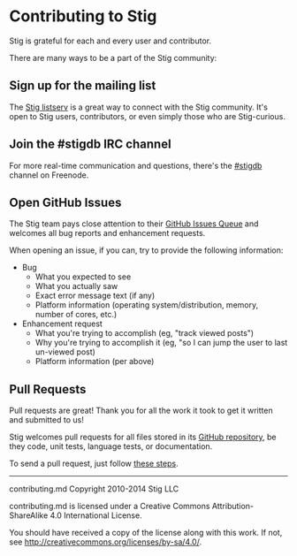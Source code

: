 # Contributing to Stig

Stig is grateful for each and every user and contributor.

There are many ways to be a part of the Stig community:

## Sign up for the mailing list

The [Stig listserv](https://github.com/StigDB/stigdb/blob/master/docs/contact.md) is a great way to connect with the Stig community. It's open to Stig users, contributors, or even simply those who are Stig-curious.

## Join the #stigdb IRC channel

For more real-time communication and questions, there's the [#stigdb](https://github.com/StigDB/stigdb/blob/master/docs/contact.md) channel on Freenode.

## Open GitHub Issues

The Stig team pays close attention to their [GitHub Issues Queue](https://github.com/StigDB/stigdb/issues) and welcomes all bug reports and enhancement requests.

When opening an issue, if you can, try to provide the following information:

* Bug
    * What you expected to see
    * What you actually saw
    * Exact error message text (if any)
    * Platform information (operating system/distribution, memory, number of cores, etc.)
* Enhancement request
    * What you're trying to accomplish (eg, "track viewed posts")
    * Why you're trying to accomplish it (eg, "so I can jump the user to last un-viewed post)
    * Platform information (per above)

## Pull Requests

Pull requests are great! Thank you for all the work it took to get it written and submitted to us!

Stig welcomes pull requests for all files stored in its [GitHub repository](https://github.com/stigdb/stigdb), be they code, unit tests, language tests, or documentation.

To send a pull request, just follow [these steps](https://github.com/StigDB/stigdb/blob/master/docs/pull_requests.md).

-----

contributing.md Copyright 2010-2014 Stig LLC

contributing.md is licensed under a Creative Commons Attribution-ShareAlike 4.0 International License.

You should have received a copy of the license along with this work. If not, see <http://creativecommons.org/licenses/by-sa/4.0/>.

